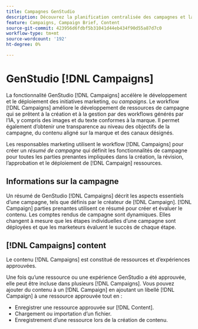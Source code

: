 ```yaml
---
title: Campagnes GenStudio
description: Découvrez la planification centralisée des campagnes et la création de brèves de Campaign.
feature: Campaigns, Campaign Brief, Content
source-git-commit: 423956d6fdbf5b31041d44eb434f90d55a87d7c0
workflow-type: tm+mt
source-wordcount: '192'
ht-degree: 0%

---
```



# GenStudio [!DNL Campaigns]

La fonctionnalité GenStudio [!DNL Campaigns] accélère le développement et le déploiement des initiatives marketing, ou _campaigns_. Le workflow [!DNL Campaigns] améliore le développement de ressources de campagne qui se prêtent à la création et à la gestion par des workflows générés par l’IA, y compris des images et du texte conformes à la marque. Il permet également d’obtenir une transparence au niveau des objectifs de la campagne, du contenu aligné sur la marque et des canaux désignés.

Les responsables marketing utilisent le workflow [!DNL Campaigns] pour créer un _résumé de campagne_ qui définit les fonctionnalités de campagne pour toutes les parties prenantes impliquées dans la création, la révision, l’approbation et le déploiement de [!DNL Campaign] ressources.

## Informations sur la campagne

Un résumé de GenStudio [!DNL Campaigns] décrit les aspects essentiels d’une campagne, tels que définis par le créateur de [!DNL Campaign]. [!DNL Campaign] parties prenantes utilisent ce résumé pour créer et évaluer le contenu. Les comptes rendus de campagne sont dynamiques. Elles changent à mesure que les étapes individuelles d’une campagne sont déployées et que les marketeurs évaluent le succès de chaque étape.

## [!DNL Campaigns] content

Le contenu [!DNL Campaigns] est constitué de ressources et d’expériences approuvées.

Une fois qu’une ressource ou une expérience GenStudio a été approuvée, elle peut être incluse dans plusieurs [!DNL Campaigns]. Vous pouvez ajouter du contenu à un [!DNL Campaign] en ajoutant un libellé [!DNL Campaign] à une ressource approuvée tout en :

* Enregistrer une ressource approuvée sur [!DNL Content].
* Chargement ou importation d’un fichier.
* Enregistrement d’une ressource lors de la création de contenu.
